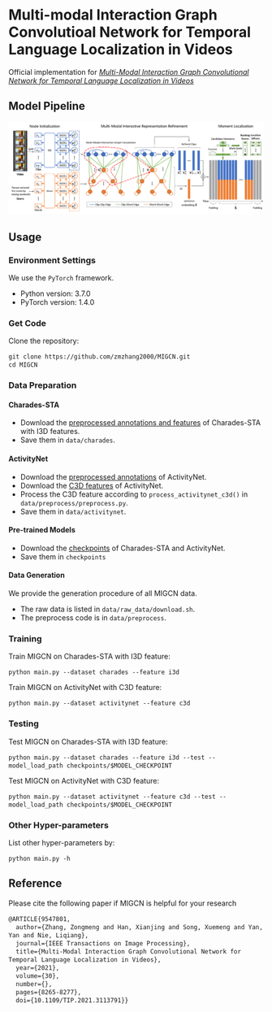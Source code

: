 # Multi-modal Interaction Graph Convolutioal Network for Temporal Language Localization in Videos

Official implementation for *[Multi-Modal Interaction Graph Convolutional Network for Temporal Language Localization in Videos](https://ieeexplore.ieee.org/document/9547801)*

## Model Pipeline
![model-pipeline](model-pipeline.png)

## Usage
### Environment Settings
We use the `PyTorch` framework.
* Python version: 3.7.0
* PyTorch version: 1.4.0

### Get Code
Clone the repository:
```shell
git clone https://github.com/zmzhang2000/MIGCN.git
cd MIGCN
```

### Data Preparation
#### Charades-STA
* Download the [preprocessed annotations and features](https://drive.google.com/drive/folders/1p83rJ8DHWJgxcUHFcLh-5add0gLf3FDu?usp=sharing) of Charades-STA with I3D features.
* Save them in `data/charades`.

#### ActivityNet
* Download the [preprocessed annotations](https://drive.google.com/drive/folders/1N0I7U8Guum553UTDDM75fLIPEFXx4BKX?usp=sharing) of ActivityNet.
* Download the [C3D features](http://activity-net.org/challenges/2016/download.html#c3d) of ActivityNet.
* Process the C3D feature according to `process_activitynet_c3d()` in `data/preprocess/preprocess.py`.
* Save them in `data/activitynet`.

#### Pre-trained Models
* Download the [checkpoints](https://drive.google.com/drive/folders/1OiowCRhQTI8SdpiZpwy8P02SPJIwWZkJ?usp=sharing) of Charades-STA and ActivityNet.
* Save them in `checkpoints`

#### Data Generation
We provide the generation procedure of all MIGCN data.

* The raw data is listed in `data/raw_data/download.sh`.
* The preprocess code is in `data/preprocess`.

### Training
Train MIGCN on Charades-STA with I3D feature:
```shell
python main.py --dataset charades --feature i3d
```

Train MIGCN on ActivityNet with C3D feature:
```shell
python main.py --dataset activitynet --feature c3d
```

### Testing
Test MIGCN on Charades-STA with I3D feature:
```shell
python main.py --dataset charades --feature i3d --test --model_load_path checkpoints/$MODEL_CHECKPOINT
```

Test MIGCN on ActivityNet with C3D feature:
```shell
python main.py --dataset activitynet --feature c3d --test --model_load_path checkpoints/$MODEL_CHECKPOINT
```

### Other Hyper-parameters
List other hyper-parameters by:
```
python main.py -h
```

## Reference
Please cite the following paper if MIGCN is helpful for your research
```
@ARTICLE{9547801,
  author={Zhang, Zongmeng and Han, Xianjing and Song, Xuemeng and Yan, Yan and Nie, Liqiang},
  journal={IEEE Transactions on Image Processing}, 
  title={Multi-Modal Interaction Graph Convolutional Network for Temporal Language Localization in Videos}, 
  year={2021},
  volume={30},
  number={},
  pages={8265-8277},
  doi={10.1109/TIP.2021.3113791}}
```